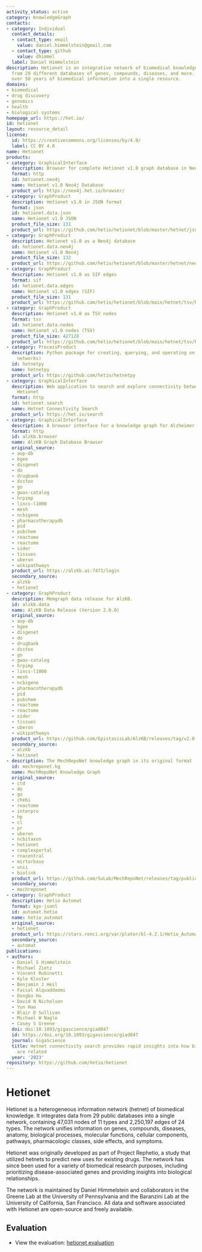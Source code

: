 ```yaml
---
activity_status: active
category: KnowledgeGraph
contacts:
- category: Individual
  contact_details:
  - contact_type: email
    value: daniel.himmelstein@gmail.com
  - contact_type: github
    value: dhimmel
  label: Daniel Himmelstein
description: Hetionet is an integrative network of biomedical knowledge assembled
  from 29 different databases of genes, compounds, diseases, and more. It combines
  over 50 years of biomedical information into a single resource.
domains:
- biomedical
- drug discovery
- genomics
- health
- biological systems
homepage_url: https://het.io/
id: hetionet
layout: resource_detail
license:
  id: https://creativecommons.org/licenses/by/4.0/
  label: CC BY 4.0
name: Hetionet
products:
- category: GraphicalInterface
  description: Browser for complete Hetionet v1.0 graph database in Neo4j
  format: http
  id: hetionet.neo4j
  name: Hetionet v1.0 Neo4j Database
  product_url: https://neo4j.het.io/browser/
- category: GraphProduct
  description: Hetionet v1.0 in JSON format
  format: json
  id: hetionet.data.json
  name: Hetionet v1.0 JSON
  product_file_size: 131
  product_url: https://github.com/hetio/hetionet/blob/master/hetnet/json/hetionet-v1.0.json.bz2
- category: GraphProduct
  description: Hetionet v1.0 as a Neo4j database
  id: hetionet.data.neo4j
  name: Hetionet v1.0 Neo4j
  product_file_size: 132
  product_url: https://github.com/hetio/hetionet/blob/master/hetnet/neo4j/hetionet-v1.0.db.tar.bz2
- category: GraphProduct
  description: Hetionet v1.0 as SIF edges
  format: sif
  id: hetionet.data.edges
  name: Hetionet v1.0 edges (SIF)
  product_file_size: 131
  product_url: https://github.com/hetio/hetionet/blob/main/hetnet/tsv/hetionet-v1.0-edges.sif.gz
- category: GraphProduct
  description: Hetionet v1.0 as TSV nodes
  format: tsv
  id: hetionet.data.nodes
  name: Hetionet v1.0 nodes (TSV)
  product_file_size: 427128
  product_url: https://github.com/hetio/hetionet/blob/main/hetnet/tsv/hetionet-v1.0-nodes.tsv
- category: ProcessProduct
  description: Python package for creating, querying, and operating on hetnets (heterogeneous
    networks)
  id: hetnetpy
  name: hetnetpy
  product_url: https://github.com/hetio/hetnetpy
- category: GraphicalInterface
  description: Web application to search and explore connectivity between nodes in
    Hetionet
  format: http
  id: hetionet.search
  name: Hetnet Connectivity Search
  product_url: https://het.io/search
- category: GraphicalInterface
  description: A browser interface for a knowledge graph for Alzheimer's Disease.
  format: http
  id: alzkb.browser
  name: AlzKB Graph Database Browser
  original_source:
  - aop-db
  - bgee
  - disgenet
  - do
  - drugbank
  - dsstox
  - go
  - gwas-catalog
  - hrpimp
  - lincs-l1000
  - mesh
  - ncbigene
  - pharmacotherapydb
  - pid
  - pubchem
  - reactome
  - reactome
  - sider
  - tissues
  - uberon
  - wikipathways
  product_url: https://alzkb.ai:7473/login
  secondary_source:
  - alzkb
  - hetionet
- category: GraphProduct
  description: Memgraph data release for AlzKB.
  id: alzkb.data
  name: AlzKB Data Release (Version 2.0.0)
  original_source:
  - aop-db
  - bgee
  - disgenet
  - do
  - drugbank
  - dsstox
  - go
  - gwas-catalog
  - hrpimp
  - lincs-l1000
  - mesh
  - ncbigene
  - pharmacotherapydb
  - pid
  - pubchem
  - reactome
  - reactome
  - sider
  - tissues
  - uberon
  - wikipathways
  product_url: https://github.com/EpistasisLab/AlzKB/releases/tag/v2.0.0
  secondary_source:
  - alzkb
  - hetionet
- description: The MechRepoNet knowledge graph in its original format
  id: mechreponet.kg
  name: MechRepoNet Knowledge Graph
  original_source:
  - ctd
  - do
  - go
  - chebi
  - reactome
  - interpro
  - hp
  - cl
  - pr
  - uberon
  - ncbitaxon
  - hetionet
  - complexportal
  - rnacentral
  - mirtarbase
  - unii
  - biolink
  product_url: https://github.com/SuLab/MechRepoNet/releases/tag/publication
  secondary_source:
  - mechreponet
- category: GraphProduct
  description: Hetio Automat
  format: kgx-jsonl
  id: automat.hetio
  name: hetio_automat
  original_source:
  - hetionet
  product_url: https://stars.renci.org/var/plater/bl-4.2.1/Hetio_Automat/85a5f53e63150e1e/
  secondary_source:
  - automat
publications:
- authors:
  - Daniel S Himmelstein
  - Michael Zietz
  - Vincent Rubinetti
  - Kyle Kloster
  - Benjamin J Heil
  - Faisal Alquaddoomi
  - Dongbo Hu
  - David N Nicholson
  - Yun Hao
  - Blair D Sullivan
  - Michael W Nagle
  - Casey S Greene
  doi: doi:10.1093/gigascience/giad047
  id: https://doi.org/10.1093/gigascience/giad047
  journal: GigaScience
  title: Hetnet connectivity search provides rapid insights into how biomedical entities
    are related
  year: '2023'
repository: https://github.com/hetio/hetionet
---
```

# Hetionet

Hetionet is a heterogeneous information network (hetnet) of biomedical knowledge. It integrates data from 29 public databases into a single network, containing 47,031 nodes of 11 types and 2,250,197 edges of 24 types. The network unifies information on genes, compounds, diseases, anatomy, biological processes, molecular functions, cellular components, pathways, pharmacologic classes, side effects, and symptoms.

Hetionet was originally developed as part of Project Rephetio, a study that utilized hetnets to predict new uses for existing drugs. The network has since been used for a variety of biomedical research purposes, including prioritizing disease-associated genes and providing insights into biological relationships.

The network is maintained by Daniel Himmelstein and collaborators in the Greene Lab at the University of Pennsylvania and the Baranzini Lab at the University of California, San Francisco. All data and software associated with Hetionet are open-source and freely available.

## Evaluation

- View the evaluation: [hetionet evaluation](hetionet_eval.html)